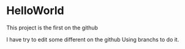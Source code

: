 # HelloWorld
This project is the first on the github

I have try to edit some different on the github
Using branchs to do it.
